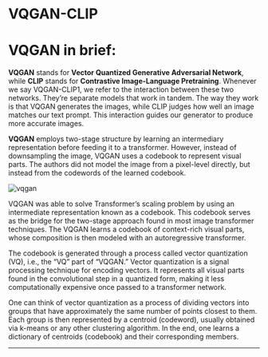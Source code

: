 # VQGAN-CLIP

# VQGAN in brief:
**VQGAN** stands for **Vector Quantized Generative Adversarial Network**, while **CLIP** stands for **Contrastive Image-Language Pretraining**. Whenever we say VQGAN-CLIP1, we refer to the interaction between these two networks. They’re separate models that work in tandem. The way they work is that VQGAN generates the images, while CLIP judges how well an image matches our text prompt. This interaction guides our generator to produce more accurate images.

**VQGAN** employs  two-stage structure by learning an intermediary representation before feeding it to a transformer. However, instead of downsampling the image, VQGAN uses a codebook to represent visual parts. The authors did not model the image from a pixel-level directly, but instead from the codewords of the learned codebook.

![vqgan](https://compvis.github.io/taming-transformers/paper/teaser.png)


VQGAN was able to solve Transformer’s scaling problem by using an intermediate representation known as a codebook. This codebook serves as the bridge for the two-stage approach found in most image transformer techniques. The VQGAN learns a codebook of context-rich visual parts, whose composition is then modeled with an autoregressive transformer.

The codebook is generated through a process called vector quantization (VQ), i.e., the “VQ” part of “VQGAN.” Vector quantization is a signal processing technique for encoding vectors. It represents all visual parts found in the convolutional step in a quantized form, making it less computationally expensive once passed to a transformer network.

One can think of vector quantization as a process of dividing vectors into groups that have approximately the same number of points closest to them. Each group is then represented by a centroid (codeword), usually obtained via k-means or any other clustering algorithm. In the end, one learns a dictionary of centroids (codebook) and their corresponding members.
___
